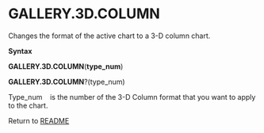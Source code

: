 # GALLERY.3D.COLUMN

Changes the format of the active chart to a 3-D column chart.

**Syntax**

**GALLERY.3D.COLUMN**(**type\_num**)

**GALLERY.3D.COLUMN**?(type\_num)

Type\_num&nbsp;&nbsp;&nbsp;&nbsp;is the number of the 3-D Column format
that you want to apply to the chart.



Return to [README](README.md#G)

